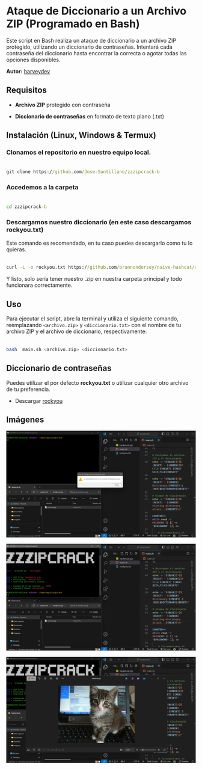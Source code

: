 # Ataque de Diccionario a un Archivo ZIP (Programado en Bash)

Este script en Bash realiza un ataque de diccionario a un archivo ZIP protegido, utilizando un diccionario de contraseñas. Intentará cada contraseña del diccionario hasta encontrar la correcta o agotar todas las opciones disponibles.

**Autor:** [harveydev](https://github.com/Jose-Santillano)

## Requisitos

-  **Archivo ZIP** protegido con contraseña

-  **Diccionario de contraseñas** en formato de texto plano (.txt)

## Instalación (Linux, Windows & Termux)

### Clonamos el repositorio en nuestro equipo local.
```cmd

git clone https://github.com/Jose-Santillano/zzzipcrack-b

```

### Accedemos a la carpeta

```cmd

cd zzzipcrack-b

```

### Descargamos nuestro diccionario (en este caso descargamos rockyou.txt)

Este comando es recomendado, en tu caso puedes descargarlo como tu lo quieras.
```cmd

curl -L -o rockyou.txt https://github.com/brannondorsey/naive-hashcat/releases/download/data/rockyou.txt


```

Y listo, solo sería tener nuestro .zip en nuestra carpeta principal y todo funcionara correctamente.


## Uso

Para ejecutar el script, abre la terminal y utiliza el siguiente comando, reemplazando `<archivo.zip>` y `<diccionario.txt>` con el nombre de tu archivo ZIP y el archivo de diccionario, respectivamente:

  

```bash

bash  main.sh <archivo.zip> <diccionario.txt>

```

## Diccionario de contraseñas

Puedes utilizar el por defecto **rockyou.txt** o utilizar cualquier otro archivo de tu preferencia. 

 - Descargar [rockyou](https://github.com/brannondorsey/naive-hashcat/releases/download/data/rockyou.txt)

## Imágenes

![alt text](/imgs/image.png)

![alt text](/imgs/image-1.png)

![alt text](/imgs/image-2.png)